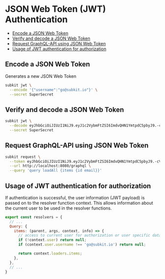 # JSON Web Token (JWT) Authentication

* [Encode a JSON Web Token](#encode-a-json-web-token)
* [Verify and decode a JSON Web Token](#verify-and-decode-a-json-web-token)
* [Request GraphQL-API using JSON Web Token](#request-graphql-api-using-json-web-token)
* [Usage of JWT authentication for authorization](#usage-of-jwt-authentication-for-authorization)


## Encode a JSON Web Token

Generates a new JSON Web Token

```bash
subkit jwt \
  --encode '{"username":"go@subkit.io"}' \
  --secret SuperSecret
```

## Verify and decode a JSON Web Token

```bash
subkit jwt \
  --decode eyJhbGciOiJIUzI1NiJ9.eyJ1c2VybmFtZSI6ImdvQHN1YmtpdC5pbyJ9.-cVh3sNNCqCZZGdS2jwL_u3aJKXZqNippsMSxj15ROk \
  --secret SuperSecret
```

## Request GraphQL-API using JSON Web Token

```bash
subkit request \
  --token eyJhbGciOiJIUzI1NiJ9.eyJ1c2VybmFtZSI6ImdvQHN1YmtpdC5pbyJ9.-cVh3sNNCqCZZGdS2jwL_u3aJKXZqNippsMSxj15ROk \
  --url http://localhost:8080/graphql \
  --query 'query loadAll {items {id email}}'
```

## Usage of JWT authentication for authorization

If authentication is successful, the user information (JWT payload) is passed on to the resolver function context. This allows information about the current user to be used in the resolver functions.

```javascript
export const resolvers = {
  // ...
  Query: {
    items: (parent, args, context, info) => {
      // access to current user for authorization or user specific data fetching
      if (!context.user) return null;
      if (context.user.username !== 'go@subkit.io') return null;

      return context.loaders.items;
    },
  },
  // ...
}
```